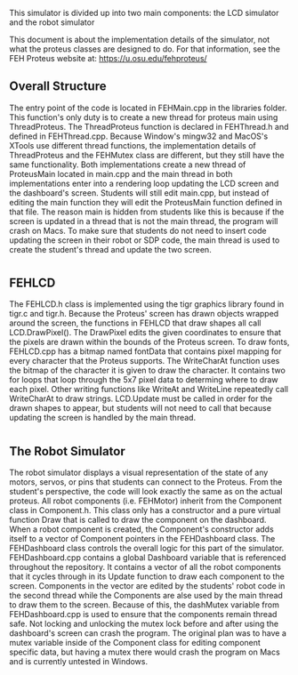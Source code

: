 This simulator is divided up into two main components: the LCD simulator and the robot simulator

This document is about the implementation details of the simulator, not what the proteus classes are designed to do.  For that information, see the FEH Proteus website at: https://u.osu.edu/fehproteus/

## Overall Structure
The entry point of the code is located in FEHMain.cpp in the libraries folder.  This function's only duty is to create a new thread for proteus main using ThreadProteus.  The ThreadProteus function is declared in FEHThread.h and defined in FEHThread.cpp.  Because Window's mingw32 and MacOS's XTools use different thread functions, the implementation details of ThreadProteus and the FEHMutex class are different, but they still have the same functionality.  Both implementations create a new thread of ProteusMain located in main.cpp and the main thread in both implementations enter into a rendering loop updating the LCD screen and the dashboard's screen.  Students will still edit main.cpp, but instead of editing the main function they will edit the ProteusMain function defined in that file.  The reason main is hidden from students like this is because if the screen is updated in a thread that is not the main thread, the program will crash on Macs.  To make sure that students do not need to insert code updating the screen in their robot or SDP code, the main thread is used to create the student's thread and update the two screen.
#
## FEHLCD
The FEHLCD.h class is implemented using the tigr graphics library found in tigr.c and tigr.h.  Because the Proteus' screen has drawn objects wrapped around the screen, the functions in FEHLCD that draw shapes all call LCD.DrawPixel().  The DrawPixel edits the given coordinates to ensure that the pixels are drawn within the bounds of the Proteus screen.
To draw fonts, FEHLCD.cpp has a bitmap named fontData that contains pixel mapping for every character that the Proteus supports.  The WriteCharAt function uses the bitmap of the character it is given to draw the character.  It contains two for loops that loop through the 5x7 pixel data to determing where to draw each pixel.  Other writing functions like WriteAt and WriteLine repeatedly call WriteCharAt to draw strings.
LCD.Update must be called in order for the drawn shapes to appear, but students will not need to call that because updating the screen is handled by the main thread.
#
## The Robot Simulator
The robot simulator displays a visual representation of the state of any motors, servos, or pins that students can connect to the Proteus.  From the student's perspective, the code will look exactly the same as on the actual proteus.
All robot components (i.e. FEHMotor) inherit from the Component class in Component.h.  This class only has a constructor and a pure virtual function Draw that is called to draw the component on the dashboard.  When a robot component is created, the Component's constructor adds itself to a vector of Component pointers in the FEHDashboard class.
The FEHDashboard class controls the overall logic for this part of the simulator. FEHDashboard.cpp contains a global Dashboard variable that is referenced throughout the repository.  It contains a vector of all the robot components that it cycles through in its Update function to draw each component to the screen.  Components in the vector are edited by the students' robot code in the second thread while the Components are alse used by the main thread to draw them to the screen.  Because of this, the dashMutex variable from FEHDashboard.cpp is used to ensure that the components remain thread safe.  Not locking and unlocking the mutex lock before and after using the dashboard's screen can crash the program.  The original plan was to have a mutex variable inside of the Component class for editing component specific data, but having a mutex there would crash the program on Macs and is currently untested in Windows.